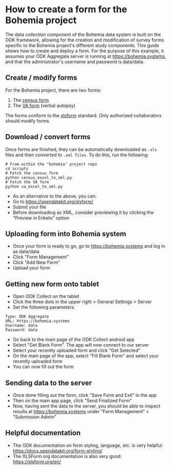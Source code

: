 # How to create a form for the Bohemia project

The data _collection_ component of the Bohemia data system is built on the ODK framework, allowing for the creation and modification of survey forms specific to the Bohemia project's different study components. This guide shows how to create and deploy a form. For the purpose of this example, it assumes your ODK Aggregate server is running at https://bohemia.systems, and that the administrator's username and password is data/data.

## Create / modify forms

For the Bohemia project, there are two forms:

1. The [census form](https://docs.google.com/spreadsheets/d/16_drw-35haLaBlB6tn92mr6zbIuYorAUDyieGONyGTM/edit#gid=141178862)  
2. The [VA form](https://docs.google.com/spreadsheets/d/1BuRSJdWmottUW8SDnh8nGTkLCeTjEX3LgkRpaPvoKjE/edit#gid=1264701015) (verbal autopsy)  

The forms conform to the [xlsform](https://build.opendatakit.org/) standard. Only authorized collaborators should modify forms.

## Download / convert forms

Once forms are finished, they can be automatically downloaded as `.xls` files and then converted to `.xml files`. To do this, run the following:

```
# From within the "bohemia" project repo
cd scripts
# Fetch the census form
python census_excel_to_xml.py
# Fetch the VA form
python va_excel_to_xml.py
```

- As an alternative to the above, you can:  
- Go to https://opendatakit.org/xlsform/
- Submit your file
- Before downloading as XML, consider previewing it by clicking the "Preview in Enketo" option

## Uploading form into Bohemia system

- Once your form is ready to go, go to https://bohemia.systems and log in as data/data
- Click "Form Management"
- Click "Add New Form"
- Upload your form

## Getting new form onto tablet

- Open ODK Collect on the tablet
- Click the three dots in the upper right > General Settings > Server
- Set the following parameters:
```
Type: ODK Aggregate
URL: https://bohemia.systems
Username: data
Password: data
```
- Go back to the main page of the ODK Collect android app
- Select "Get Blank Form". The app will now connect to our server
- Select your recently uploaded form and click "Get Selected"
- On the main page of the app, select "Fill Blank Form" and select your recently uploaded form
- You can now fill out the form

## Sending data to the server
- Once done filling out the form, click "Save Form and Exit" in the app
- Then on the main app page, click "Send Finalized Form"
- Now, having sent the data to the server, you should be able to inspect results at https://bohemia.systems under "Form Management" > "Submission Admin"

## Helpful documentation

- The ODK documentation on form styling, language, etc. is very helpful: https://docs.opendatakit.org/form-styling/
- The XLSForm.org documentation is also very good: https://xlsform.org/en/
